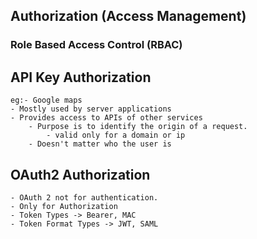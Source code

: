 ## Authorization (Access Management)
### Role Based Access Control (RBAC)

## API Key Authorization
    eg:- Google maps
    - Mostly used by server applications
    - Provides access to APIs of other services
        - Purpose is to identify the origin of a request.
            - valid only for a domain or ip
        - Doesn't matter who the user is



## OAuth2 Authorization
    - OAuth 2 not for authentication.
    - Only for Authorization
    - Token Types -> Bearer, MAC
    - Token Format Types -> JWT, SAML
